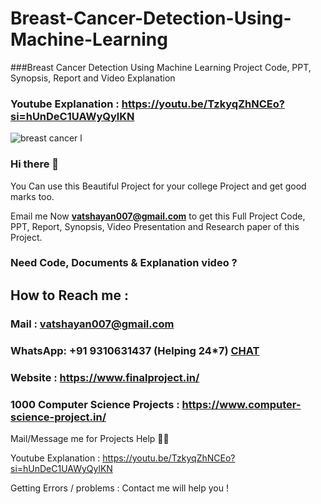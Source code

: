 # Breast-Cancer-Detection-Using-Machine-Learning

###Breast Cancer Detection Using Machine Learning Project Code, PPT, Synopsis, Report and Video Explanation

### Youtube Explanation : https://youtu.be/TzkyqZhNCEo?si=hUnDeC1UAWyQylKN

![breast cancer l](https://github.com/Vatshayan/Breast-Cancer-Detection-Using-Machine-Learning/assets/28294942/cfa6f3ed-cd23-4d80-a638-3158a0d9d8a7)

### Hi there 👋

You Can use this Beautiful Project for your college Project and get good marks too. 

Email me Now **vatshayan007@gmail.com** to get this Full Project Code, PPT, Report, Synopsis, Video Presentation and Research paper of this Project.

### Need Code, Documents & Explanation video ? 

## How to Reach me :

### Mail : vatshayan007@gmail.com 

### WhatsApp: **+91 9310631437** (Helping 24*7) **[CHAT](https://wa.me/message/CHWN2AHCPMAZK1)** 

### Website : https://www.finalproject.in/

### 1000 Computer Science Projects : https://www.computer-science-project.in/

Mail/Message me for Projects Help 🙏🏻

Youtube Explanation : https://youtu.be/TzkyqZhNCEo?si=hUnDeC1UAWyQylKN

Getting Errors / problems : Contact me will help you !
